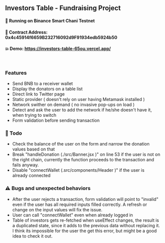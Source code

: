 ## Investors Table - Fundraising Project

#### 🚀 Running on Binance Smart Chani Testnet

#### 📑 Contract Address: 0x4c45914f6659B232716092d9F91934edb5924b50

#### 💥 Demo: https://investors-table-65ou.vercel.app/

<br/>

### Features

- Send BNB to a receiver wallet
- Display the donators on a table list
- Direct link to Twitter page
- Static provider ( doesn't rely on user having Metamask installed )
- Network swither on demand ( no invasive pop-ups on load )
- Detect and ask the user to add the network if he/she doesn't have it, when trying to switch
- Form validation before sending transaction
  <br/>

### 📝 Todo

- Check the balance of the user on the form and narrow the donation values based on that
- Break "handleDonation (./src/Banner.jsx )" on line 53 if the user is not on the right chain, currently
  the function proceeds to the transaction and fails anyway.
- Disable "connectWallet (.src/components/Header )" if the user is already connected

### ⚠️ Bugs and unexpected behaviors

- After the user rejects a transaction, form validation will point to "invalid" even if the user
  has all required inputs filled correctly. A refresh or change on the input values will fix the issue.
- User can call "connectWallet" even when already logged in
- Table of investors gets re-fetched when useEffect changes, the result is a duplicated state,
  since it adds to the previous data without replacing it. I think its impossible for the user the get
  this error, but might be a good idea to check it out.
